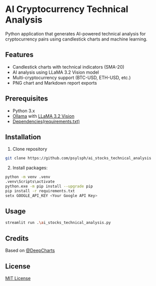 # AI Cryptocurrency Technical Analysis

Python application that generates AI-powered technical analysis for cryptocurrency pairs using candlestick charts and machine learning.

## Features

- Candlestick charts with technical indicators (SMA-20)
- AI analysis using LLaMA 3.2 Vision model
- Multi-cryptocurrency support (BTC-USD, ETH-USD, etc.)
- PNG chart and Markdown report exports

## Prerequisites

- Python 3.x
- [Ollama](https://ollama.com/) with [LLaMA 3.2 Vision](https://ollama.com/library/llama3.2-vision)
- [Dependencies(requirements.txt)](./requirements.txt)

## Installation

1. Clone repository
```sh
git clone https://github.com/psylsph/ai_stocks_technical_analysis
```
2. Install packages:
```sh
python -m venv .venv
.venv\Scripts\activate
python.exe -m pip install --upgrade pip
pip install -r requirements.txt
setx GOOGLE_API_KEY <Your Google API Key>
```
## Usage

```sh
streamlit run .\ai_stocks_technical_analysis.py
```

## Credits
Based on [@DeepCharts](https://github.com/deepcharts)

## License
[MIT License](./LICENSE.md)